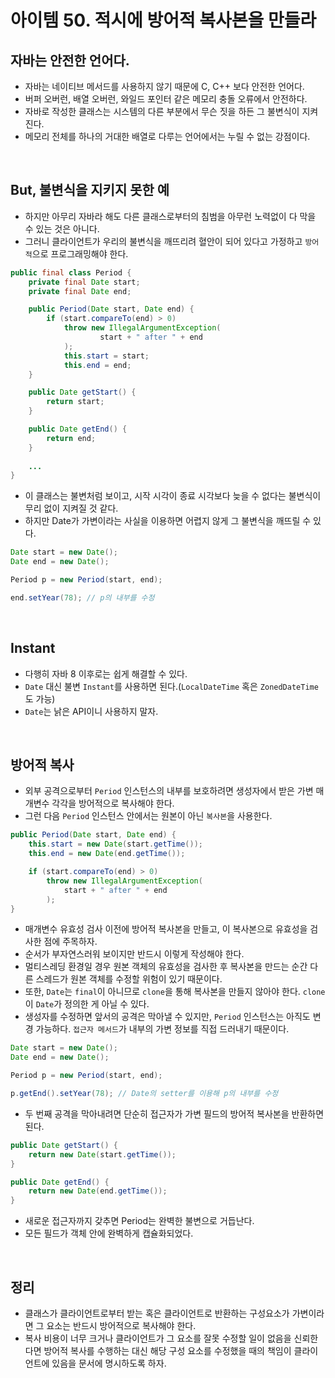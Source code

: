 # 아이템 50. 적시에 방어적 복사본을 만들라

## 자바는 안전한 언어다.
* 자바는 네이티브 메서드를 사용하지 않기 때문에 C, C++ 보다 안전한 언어다.
* 버퍼 오버런, 배열 오버런, 와일드 포인터 같은 메모리 충돌 오류에서 안전하다.
* 자바로 작성한 클래스는 시스템의 다른 부분에서 무슨 짓을 하든 그 불변식이 지켜진다.
* 메모리 전체를 하나의 거대한 배열로 다루는 언어에서는 누릴 수 없는 강점이다.

<br>

## But, 불변식을 지키지 못한 예
* 하지만 아무리 자바라 해도 다른 클래스로부터의 침범을 아무런 노력없이 다 막을 수 있는 것은 아니다.
* 그러니 클라이언트가 우리의 불변식을 깨뜨리려 혈안이 되어 있다고 가정하고 `방어적`으로 프로그래밍해야 한다.

```java
public final class Period {
    private final Date start;
    private final Date end;

    public Period(Date start, Date end) {
        if (start.compareTo(end) > 0) 
            throw new IllegalArgumentException(
                    start + " after " + end
            );
            this.start = start;
            this.end = end;
    }

    public Date getStart() {
        return start;
    }

    public Date getEnd() {
        return end;
    }
    
    ...
}
```
* 이 클래스는 불변처럼 보이고, 시작 시각이 종료 시각보다 늦을 수 없다는 불변식이 무리 없이 지켜질 것 같다.
* 하지만 Date가 가변이라는 사실을 이용하면 어렵지 않게 그 불변식을 깨뜨릴 수 있다.

```java
Date start = new Date();
Date end = new Date();

Period p = new Period(start, end);

end.setYear(78); // p의 내부를 수정
```

<br>

## Instant
* 다행히 자바 8 이후로는 쉽게 해결할 수 있다.
* `Date` 대신 불변 `Instant`를 사용하면 된다.(`LocalDateTime` 혹은 `ZonedDateTime`도 가능)
* `Date`는 낡은 API이니 사용하지 말자.

<br>

## 방어적 복사
* 외부 공격으로부터 `Period` 인스턴스의 내부를 보호하려면 생성자에서 받은 가변 매개변수 각각을 방어적으로 복사해야 한다.
* 그런 다음 `Period` 인스턴스 안에서는 원본이 아닌 `복사본`을 사용한다.

```java
public Period(Date start, Date end) {
    this.start = new Date(start.getTime());
    this.end = new Date(end.getTime());

    if (start.compareTo(end) > 0)
        throw new IllegalArgumentException(
            start + " after " + end
        );
}
```

* 매개변수 유효성 검사 이전에 방어적 복사본을 만들고, 이 복사본으로 유효성을 검사한 점에 주목하자.
* 순서가 부자연스러워 보이지만 반드시 이렇게 작성해야 한다.
* 멀티스레딩 환경일 경우 원본 객체의 유효성을 검사한 후 복사본을 만드는 순간 다른 스레드가 원본 객체를 수정할 위험이 있기 때문이다.
* 또한, `Date`는 `final`이 아니므로 `clone`을 통해 복사본을 만들지 않아야 한다. `clone`이 `Date`가 정의한 게 아닐 수 있다.
* 생성자를 수정하면 앞서의 공격은 막아낼 수 있지만, `Period` 인스턴스는 아직도 변경 가능하다. `접근자 메서드`가 내부의 가변 정보를 직접 드러내기 때문이다.

```java
Date start = new Date();
Date end = new Date();

Period p = new Period(start, end);

p.getEnd().setYear(78); // Date의 setter를 이용해 p의 내부를 수정
```

* 두 번째 공격을 막아내려면 단순히 접근자가 가변 필드의 방어적 복사본을 반환하면 된다.

```java
public Date getStart() {
    return new Date(start.getTime());
}

public Date getEnd() {
    return new Date(end.getTime());
}
```

* 새로운 접근자까지 갖추면 Period는 완벽한 불변으로 거듭난다.
* 모든 필드가 객체 안에 완벽하게 캡슐화되었다.

<br>

## 정리
* 클래스가 클라이언트로부터 받는 혹은 클라이언트로 반환하는 구성요소가 가변이라면 그 요소는 반드시 방어적으로 복사해야 한다.
* 복사 비용이 너무 크거나 클라이언트가 그 요소를 잘못 수정할 일이 없음을 신뢰한다면 방어적 복사를 수행하는 대신 해당 구성 요소를 수정했을 때의 책임이 클라이언트에 있음을 문서에 명시하도록 하자.
